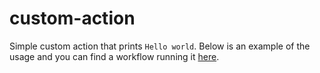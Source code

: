 # custom-action

Simple custom action that prints `Hello world`. Below is an example of the usage and you can find a workflow running it [here]().

```

```